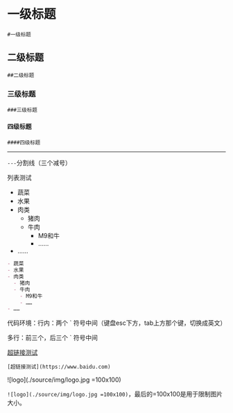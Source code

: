 # 一级标题

`#一级标题`

## 二级标题

`##二级标题`

### 三级标题

`###三级标题`

#### 四级标题

`####四级标题`

---

`---`分割线（三个减号）

列表测试

- 蔬菜
- 水果
- 肉类
  - 猪肉
  - 牛肉
    - M9和牛
    - ……
- ……

```markdown
- 蔬菜
- 水果
- 肉类
  - 猪肉
  - 牛肉
    - M9和牛
    - ……
- ……
```

代码环境：行内：两个 ` 符号中间（键盘esc下方，tab上方那个键，切换成英文）

多行：前三个，后三个 ` 符号中间

[超链接测试](https://www.baidu.com)

`[超链接测试](https://www.baidu.com)`

![logo](./source/img/logo.jpg =100x100)

`![logo](./source/img/logo.jpg =100x100)`，最后的=100x100是用于限制图片大小。